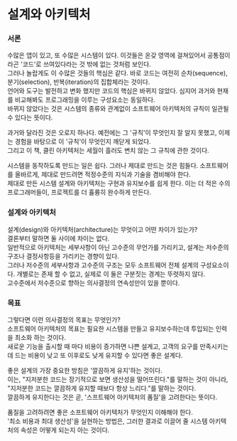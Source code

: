 # 설계와 아키텍처
### 서론
수많은 앱이 있고, 또 수많은 시스템이 있다. 이것들은 온갖 영역에 걸쳐있어서 공통점이라곤 '코드'로 쓰여있다라는 것 밖에 없는 것처럼 보인다.   
그러나 놀랍게도 이 수많은 것들의 핵심은 같다. 바로 코드는 여전히 순차(sequence), 분기(selection), 반복(iteration)의 집합체라는 것이다.   
언어와 도구는 발전하고 변화 했지만 코드의 핵심은 바뀌지 않았다. 심지어 과거와 현재를 비교해봐도 프로그래밍을 이루는 구성요소는 동일하다.   
바뀌지 않았다는 것은 시스템의 종류와 관계없이 소프트웨어 아키텍처의 규칙이 일관될 수 있다는 뜻이다.   
   
과거와 달라진 것은 오로지 하나다. 예전에는 그 '규칙'이 무엇인지 잘 알지 못했고, 이제는 경험을 바탕으로 이 '규칙'이 무엇인지 깨닫게 되었다.   
그리고 이 책, 클린 아키텍처는 세월이 흘러도 변치 않는 그 규칙에 관한 것이다.   
   
시스템을 동작하도록 만드는 일은 쉽다. 그러나 제대로 만드는 것은 힘들다. 소프트웨어를 올바르게, 제대로 만드려면 적정수준의 지식과 기술을 겸비해야 한다.   
제대로 만든 시스템 설계와 아키텍처는 구현과 유지보수를 쉽게 한다. 이는 더 적은 수의 프로그래머들이, 프로젝트를 더 휼륭히 완수하게 만든다.   

### 설계와 아키텍처
설계(design)와 아키텍처(architecture)는 무엇이고 어떤 차이가 있는가?   
결론부터 말하면 둘 사이에 차이는 없다.   
일반적으로 아키텍처는 세부사항이 아닌 고수준의 무언가를 가리키고, 설계는 저수준의 구조나 결정사항등을 가리키는 경향이 있다.   
그러나 저수준의 세부사항과 고수준의 구조는 모두 소프트웨어 전체 설계의 구성요소이다. 개별로는 존재 할 수 없고, 실제로 이 둘은 구분짓는 경계는 뚜렷하지 않다.   
고수준에서 저수준으로 향하는 의사결정의 연속성만이 있을 뿐이다.   

### 목표
그렇다면 이런 의사결정의 목표는 무엇인가?   
소프트웨어 아키텍처의 목표는 필요한 시스템을 만들고 유지보수하는데 투입되는 인력을 최소화 하는 것이다.   
새로운 기능을 출시할 때 마다 비용이 증가하면 나쁜 설계고, 고객의 요구를 만족시키는 데 드는 비용이 낮고 또 이후로도 낮게 유지할 수 있다면 좋은 설계다.   
   
좋은 설계의 가장 중요한 방침은 '깔끔하게 유지'하는 것이다.   
이는, "지저분한 코드는 장기적으로 보면 생산성을 떨어뜨린다."를 말하는 것이 아니라, "지저분한 코드는 깔끔하게 유지할 때보다 항상 느리다."를 말하는 것이다.   
깔끔하게 유지한다는 것은 곧, '스프트웨어 아키텍처의 품질'을 고려한다는 뜻이다.   
   
품질을 고려하려면 좋은 소프트웨어 아키텍처가 무엇인지 이해해야 한다.   
'최소 비용과 최대 생산성'을 실현하는 방법은, 그러한 결과로 이끌어 줄 시스템 아키텍처의 속성은 어떻게 되는지 아는 것이다.
